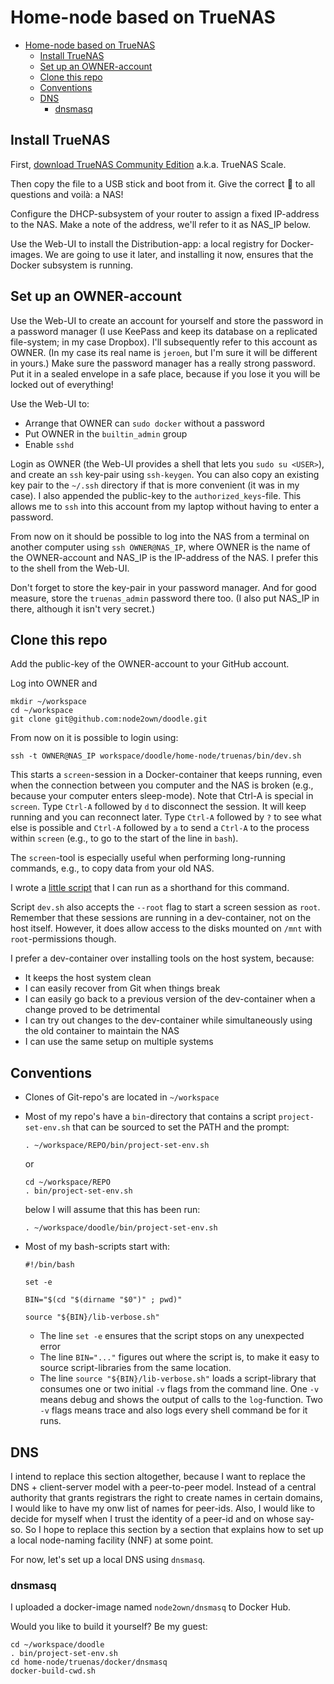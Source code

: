 # Home-node based on TrueNAS

<!-- TOC -->
* [Home-node based on TrueNAS](#home-node-based-on-truenas)
  * [Install TrueNAS](#install-truenas)
  * [Set up an OWNER-account](#set-up-an-owner-account)
  * [Clone this repo](#clone-this-repo)
  * [Conventions](#conventions)
  * [DNS](#dns)
    * [dnsmasq](#dnsmasq)
<!-- TOC -->

## Install TrueNAS

First, [download TrueNAS Community Edition](https://www.truenas.com/truenas-community-edition/) a.k.a. TrueNAS Scale.

Then copy the file to a USB stick and boot from it. Give the correct :slightly_smiling_face: to all questions and voilà: a NAS!

Configure the DHCP-subsystem of your router to assign a fixed IP-address to the NAS. Make a note of the address, we'll refer to it as NAS_IP below.

Use the Web-UI to install the Distribution-app: a local registry for Docker-images. We are going to use it later, and installing it now, ensures that the Docker subsystem is running.

## Set up an OWNER-account

Use the Web-UI to create an account for yourself and store the password in a password manager (I use KeePass and keep its database on a replicated file-system; in my case Dropbox). I'll subsequently refer to this account as OWNER. (In my case its real name is `jeroen`, but I'm sure it will be different in yours.) Make sure the password manager has a really strong password. Put it in a sealed envelope in a safe place, because if you lose it you will be locked out of everything!

Use the Web-UI to:
* Arrange that OWNER can `sudo docker` without a password
* Put OWNER in the `builtin_admin` group
* Enable `sshd`

Login as OWNER (the Web-UI provides a shell that lets you `sudo su <USER>`), and create an `ssh` key-pair using `ssh-keygen`. You can also copy an existing key pair to the `~/.ssh` directory if that is more convenient (it was in my case). I also appended the public-key to the `authorized_keys`-file. This allows me to `ssh` into this account from my laptop without having to enter a password.

From now on it should be possible to log into the NAS from a terminal on another computer using `ssh OWNER@NAS_IP`,
where OWNER is the name of the OWNER-account and NAS_IP is the IP-address of the NAS. I prefer this to the shell from the Web-UI.

Don't forget to store the key-pair in your password manager. And for good measure, store the `truenas_admin` password there too. (I also put NAS_IP in there, although it isn't very secret.)

## Clone this repo

Add the public-key of the OWNER-account to your GitHub account.

Log into OWNER and
```shell
mkdir ~/workspace
cd ~/workspace
git clone git@github.com:node2own/doodle.git
```

From now on it is possible to login using:
```shell
ssh -t OWNER@NAS_IP workspace/doodle/home-node/truenas/bin/dev.sh
```
This starts a `screen`-session in a Docker-container that keeps running, even when the connection between you computer and the NAS is broken (e.g., because your computer enters sleep-mode). Note that Ctrl-A is special in `screen`. Type `Ctrl-A` followed by `d` to disconnect the session. It will keep running and you can reconnect later. Type `Ctrl-A` followed by `?` to see what else is possible and `Ctrl-A` followed by `a` to send a `Ctrl-A` to the process within `screen` (e.g., to go to the start of the line in `bash`).

The `screen`-tool is especially useful when performing long-running commands, e.g., to copy data from your old NAS.

I wrote a [little script](https://github.com/jeroenvanmaanen/scripts/blob/master/miranda.sh) that I can run as a shorthand for this command.

Script `dev.sh` also accepts the `--root` flag to start a screen session as `root`. Remember that these sessions are running in a dev-container, not on the host itself. However, it does allow access to the disks mounted on `/mnt` with `root`-permissions though.

I prefer a dev-container over installing tools on the host system, because:

* It keeps the host system clean
* I can easily recover from Git when things break
* I can easily go back to a previous version of the dev-container when a change proved to be detrimental
* I can try out changes to the dev-container while simultaneously using the old container to maintain the NAS
* I can use the same setup on multiple systems

## Conventions

* Clones of Git-repo's are located in `~/workspace`
* Most of my repo's have a `bin`-directory that contains a script `project-set-env.sh` that can be sourced to set the PATH and the prompt:

      . ~/workspace/REPO/bin/project-set-env.sh

  or

      cd ~/workspace/REPO 
      . bin/project-set-env.sh

  below I will assume that this has been run:

      . ~/workspace/doodle/bin/project-set-env.sh

* Most of my bash-scripts start with:

      #!/bin/bash

      set -e

      BIN="$(cd "$(dirname "$0")" ; pwd)"

      source "${BIN}/lib-verbose.sh"

  * The line `set -e` ensures that the script stops on any unexpected error
  * The line `BIN="..."` figures out where the script is, to make it easy to source script-libraries from the same location.
  * The line `source "${BIN}/lib-verbose.sh"` loads a script-library that consumes one or two initial `-v` flags from the command line. One `-v` means debug and shows the output of calls to the `log`-function. Two `-v` flags means trace and also logs every shell command be for it runs.

## DNS

I intend to replace this section altogether, because I want to replace the DNS + client-server model with a peer-to-peer model. Instead of a central authority that grants registrars the right to create names in certain domains, I would like to have my onw list of names for peer-ids. Also, I would like to decide for myself when I trust the identity of a peer-id and on whose say-so. So I hope to replace this section by a section that explains how to set up a local node-naming facility (NNF) at some point.

For now, let's set up a local DNS using `dnsmasq`.

### dnsmasq

I uploaded a docker-image named `node2own/dnsmasq` to Docker Hub.

Would you like to build it yourself? Be my guest:

```shell
cd ~/workspace/doodle
. bin/project-set-env.sh
cd home-node/truenas/docker/dnsmasq
docker-build-cwd.sh
```
